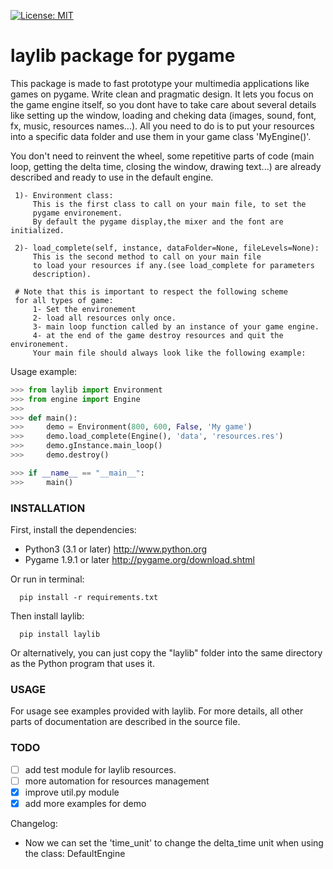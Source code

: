 [![License: MIT](https://img.shields.io/badge/License-MIT-yellow.svg)](https://opensource.org/licenses/MIT)
# laylib package for pygame 

This package is made to fast prototype your multimedia applications like games on pygame. 
Write clean and pragmatic design. It lets you focus on the game engine itself, so you dont have
to take care about several details like setting up the window, loading and cheking data (images,
sound, font, fx, music, resources names...).
All you need to do is to put your resources into a specific data folder and use them 
in your game class 'MyEngine()'. 

You don't need to reinvent the wheel, some repetitive parts of code (main loop, getting the delta time, 
closing the window, drawing text...) are already described and ready to use in the 
default engine.

     1)- Environment class:
         This is the first class to call on your main file, to set the
         pygame environement.
         By default the pygame display,the mixer and the font are initialized.

     2)- load_complete(self, instance, dataFolder=None, fileLevels=None):
         This is the second method to call on your main file
         to load your resources if any.(see load_complete for parameters
         description).

     # Note that this is important to respect the following scheme
     for all types of game:
         1- Set the environement
         2- load all resources only once.
         3- main loop function called by an instance of your game engine.
         4- at the end of the game destroy resources and quit the environement.
         Your main file should always look like the following example:
     
Usage example:

```python
>>> from laylib import Environment
>>> from engine import Engine
>>>
>>> def main():
>>> 	demo = Environment(800, 600, False, 'My game')
>>> 	demo.load_complete(Engine(), 'data', 'resources.res')
>>> 	demo.gInstance.main_loop()
>>> 	demo.destroy()

>>> if __name__ == "__main__":
>>>     main()
```
	
### INSTALLATION

First, install the dependencies:
- Python3 (3.1 or later) <http://www.python.org>
- Pygame 1.9.1 or later <http://pygame.org/download.shtml>

Or run in terminal:
```os
  pip install -r requirements.txt
```

Then install laylib: 

```os
  pip install laylib
```
Or alternatively, you can just copy the "laylib" folder into the same
directory as the Python program that uses it.

### USAGE

For usage see examples provided with laylib. 
For more details, all other parts of documentation are described in the source file.

### TODO

 - [ ] add test module for laylib resources.
 - [ ] more automation for resources management
 - [x] improve util.py module
 - [x] add more examples for demo

Changelog:

- Now we can set the 'time_unit' to change the delta_time unit when using the class: 	DefaultEngine

